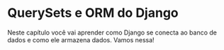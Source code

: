 # QuerySets e ORM do Django

Neste capítulo você vai aprender como Django se conecta ao banco de dados e como ele armazena dados. Vamos nessa!
